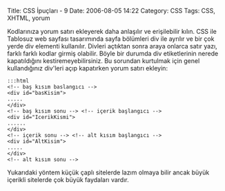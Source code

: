 Title: CSS İpuçları - 9
Date: 2006-08-05 14:22
Category: CSS
Tags: CSS, XHTML, yorum

Kodlarınıza yorum satırı ekleyerek daha anlaşılır ve erişilebilir kılın.
CSS ile Tablosuz web sayfası tasarımında sayfa bölümleri div ile ayrılır
ve bir çok yerde div elementi kullanılır. Divleri açtıktan sonra araya
onlarca satır yazı, farklı farklı kodlar girmiş olabilir. Böyle bir
durumda div etiketlerinin nerede kapatıldığını kestiremeyebilirsiniz. Bu
sorundan kurtulmak için genel kullandığınız div'leri açıp kapatırken
yorum satırı ekleyin: 	

	:::html	
	<!-- baş kısım baslangıcı -->
	<div id="basKisim">
	.....
	</div>
	<!-- baş kısım sonu --> <!-- içerik başlangıcı -->
	<div id="IcerikKismi">
	......
	</div>
	<!-- içerik sonu --> <!-- alt kısım başlangıcı -->
	<div id="AltKisim">
	.....
	</div>
	<!-- alt kısım sonu -->  

Yukarıdaki yöntem küçük çaplı
sitelerde lazım olmaya bilir ancak büyük içerikli sitelerde çok büyük
faydaları vardır.

